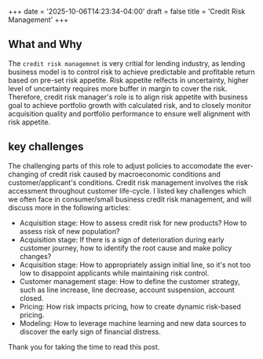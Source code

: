 +++
date = '2025-10-06T14:23:34-04:00'
draft = false
title = 'Credit Risk Management'
+++
## What and Why

The `credit risk managemnet` is very critial for lending industry, as lending business model is to control risk to achieve predictable and profitable return based on pre-set risk appetite. Risk appetite relfects in uncertainty, higher level of uncertainty requires more buffer in margin to cover the risk. Therefore, credit risk manager's role is to align risk appetite with business goal to achieve portfolio growth with calculated risk, and to closely monitor acquisition quality and portfolio performance to ensure well alignment with risk appetite.

## key challenges

The challenging parts of this role to adjust policies to accomodate the ever-changing of credit risk caused by macroeconomic conditions and customer/applicant's conditions. Credit risk management involves the risk accessment throughout customer life-cycle. I listed key challenges which we often face in consumer/small business credit risk management, and will discuss more in the following articles:

- Acquisition stage: How to assess credit risk for new products? How to assess risk of new population?
- Acquisition stage: If there is a sign of deterioration during early customer journey, how to identify the root cause and make policy changes?
- Acquisition stage: How to appropriately assign initial line, so it's not too low to disappoint applicants while maintaining risk control.
- Customer management stage: How to define the customer strategy, such as line increase, line decrease, account suspension, account closed.
- Pricing: How risk impacts pricing, how to create dynamic risk-based pricing. 
- Modeling: How to leverage machine learning and new data sources to discover the early sign of financial distress. 

Thank you for taking the time to read this post.


